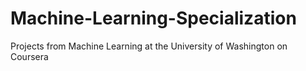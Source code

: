 # Machine-Learning-Specialization
Projects from Machine Learning at the University of Washington on Coursera
